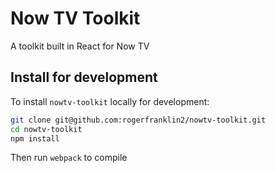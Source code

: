 # Now TV Toolkit

A toolkit built in React for Now TV

Install for development
---

To install `nowtv-toolkit` locally for development:

```bash
git clone git@github.com:rogerfranklin2/nowtv-toolkit.git
cd nowtv-toolkit
npm install
```

Then run `webpack` to compile
